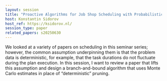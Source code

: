 ```yaml
---
layout: session
title: "Proactive Algorithms for Job Shop Scheduling with Probabilistic Durations"
host: Konstantin Sidorov
host_ref: https://ksidorov.nl/
session_type: paper
related_papers: s20250630
---
```


We looked at a variety of papers on scheduling in this seminar series; however, the common assumption underpinning them is that the problem data is deterministic, for example, that the task durations do not fluctuate during the plan execution. In this session, I want to review a paper that lifts this assumption and design a branch-and-bound algorithm that uses Monte Carlo estimates in place of “deterministic” pruning.
